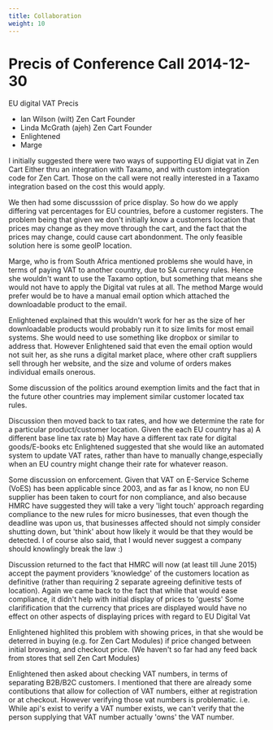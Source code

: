 ```yaml
---
title: Collaboration
weight: 10
---
```


Precis of Conference Call 2014-12-30
=====================================

EU digital VAT Precis

 - Ian Wilson (wilt) Zen Cart Founder
 - Linda McGrath (ajeh) Zen Cart Founder
 - Enlightened 
 - Marge

I initially suggested there were two ways of supporting EU digiat vat in Zen Cart
Either thru an integration with Taxamo, and with custom integration code for Zen Cart.
Those on the call were not really interested in a Taxamo integration based on the cost this would apply.

We then had some discusssion of price display. So how do we apply differing vat percentages for EU countries, before a customer registers. The problem being that given we don't initially know a customers location that prices may change as they move through the cart, and the fact that the prices may change, could cause cart abondonment. The only feasible solution here is some geoIP location.

Marge, who is from South Africa mentioned problems she would have, in terms of paying VAT to another country, due to SA currency rules. Hence she wouldn't want to use the Taxamo option, but something that means she would not have to apply the Digital vat rules at all. The method Marge would prefer would be to have a manual email option which attached the downloadable product to the email.

Enlightened explained that this wouldn't work for her as the size of her downloadable products would probably run it to size limits for most email systems. She would need to use something like dropbox or similar to address that. However Enlightened said that even the email option would not suit her, as she runs a digital market place, where other craft suppliers sell through her website, and the size and volume of orders makes individual emails onerous.


Some discussion of the politics around exemption limits and the fact that in the future other countries may implement similar customer located tax rules.

Discussion then moved back to tax rates, and how we determine the rate for a particular product/customer location. Given the each EU country has 
a) A different base line tax rate
b) May have a different tax rate for digital goods/E-books etc
Enlightened suggested that she would like an automated system to update VAT rates, rather than have to manually change,especially when an EU country might change their rate for whatever reason.


Some discussion on enforcement. Given that VAT on E-Service Scheme (VoES) has been applicable since 2003, and as far as I know, no non EU supplier has been taken to court for non compliance, and also because HMRC have suggested they will take a very 'light touch' approach regarding compliance to the new rules for micro businesses, that even though the deadline was upon us, that businesses affected should not simply consider shutting down, but 'think' about how likely it would be that they would be detected. I of course also said, that I would never suggest a company should knowlingly break the law :) 

Discussion returned to the fact that HMRC will now (at least till June 2015) accept the payment providers 'knowledge' of the customers location as definitive (rather than requiring 2 separate agreeing definitive tests of location). Again we came back to the fact that while that would ease compliance, it didn't help with initial display of prices to 'guests'
Some clarifification that the currency that prices are displayed would have no effect on other aspects of displaying prices with regard to EU Digital Vat

Enlightened highlited this problem with showing prices, in that she would be deterred in buying (e.g. for Zen Cart Modules) if price changed between initial browsing, and checkout price.
(We haven't so far had any feed back from stores that sell Zen Cart Modules)

 Enlightened then asked about checking VAT numbers, in terms of separating B2B/B2C customers. I mentioned that there are already some contibutions that allow for collection of VAT numbers, either at registration or at checkout. However verifying those vat numbers is problematic. i.e. While api's exist to verify a VAT number exists, we can't verify that the person supplying that VAT number actually 'owns' the VAT number.
